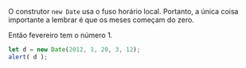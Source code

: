 O construtor `new Date` usa o fuso horário local. Portanto, a única coisa importante a lembrar é que os meses começam do zero.

Então fevereiro tem o número 1.

```js run
let d = new Date(2012, 1, 20, 3, 12);
alert( d );
```
